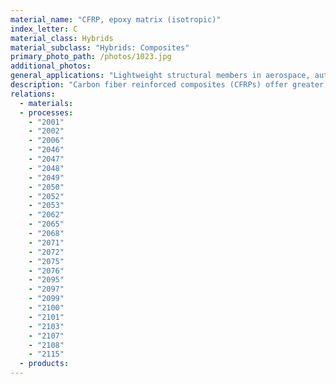 ```yaml
---
material_name: "CFRP, epoxy matrix (isotropic)"
index_letter: C
material_class: Hybrids
material_subclass: "Hybrids: Composites"
primary_photo_path: /photos/1023.jpg
additional_photos:
general_applications: "Lightweight structural members in aerospace, automotive components and sports equipment such as golf clubs, oars, boats and racquets; springs; pressure vessels."
description: "Carbon fiber reinforced composites (CFRPs) offer greater stiffness and strength than any other type, but they are considerably more expensive than GFRP (see record). Continuous fibers in a polyester or epoxy matrix give the highest performance. The fibers carry the mechanical loads, while the matrix material transmits loads to the fibers and provides ductility and toughness as well as protecting the fibers from damage caused by handling or the environment. It is the matrix material that limits the service temperature and processing conditions."
relations:
  - materials:
  - processes:
    - "2001"
    - "2002"
    - "2006"
    - "2046"
    - "2047"
    - "2048"
    - "2049"
    - "2050"
    - "2052"
    - "2053"
    - "2062"
    - "2065"
    - "2068"
    - "2071"
    - "2072"
    - "2075"
    - "2076"
    - "2095"
    - "2097"
    - "2099"
    - "2100"
    - "2101"
    - "2103"
    - "2107"
    - "2108"
    - "2115"
  - products:
---
```


